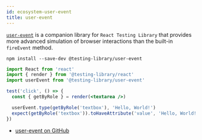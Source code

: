 ```yaml
---
id: ecosystem-user-event
title: user-event
---
```


[`user-event`][gh] is a companion library for `React Testing Library` that
provides more advanced simulation of browser interactions than the built-in
`fireEvent` method.

```
npm install --save-dev @testing-library/user-event
```

```jsx
import React from 'react'
import { render } from '@testing-library/react'
import userEvent from '@testing-library/user-event'

test('click', () => {
  const { getByRole } = render(<textarea />)

  userEvent.type(getByRole('textbox'), 'Hello, World!')
  expect(getByRole('textbox')).toHaveAttribute('value', 'Hello, World!')
})
```

- [user-event on GitHub][gh]

[gh]: https://github.com/testing-library/user-event
